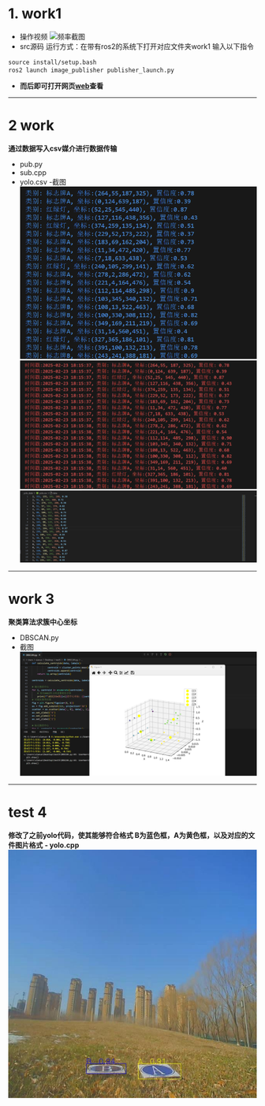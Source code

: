 # 1. work1
- 操作视频
![频率截图](/https://github.com/xianuo1/homework/blob/main/%E9%A2%91%E7%8E%87%E6%88%AA%E5%9B%BE.png)
- src源码
运行方式：在带有ros2的系统下打开对应文件夹work1
输入以下指令
```
source install/setup.bash
ros2 launch image_publisher publisher_launch.py
```
- **而后即可打开网页[web](http://localhost:8080/)查看**
---
# 2 work 
**通过数据写入csv媒介进行数据传输**
- pub.py
- sub.cpp
- yolo.csv
-截图
![1](https://github.com/xianuo1/homework/blob/main/%E6%88%AA%E5%9B%BE.png)
![2](https://github.com/xianuo1/homework/blob/main/%E6%88%AA%E5%9B%BE2.png)
![3](https://github.com/xianuo1/homework/blob/main/%E6%88%AA%E5%9B%BE3.png)
---
# work 3 
**聚类算法求簇中心坐标**
- DBSCAN.py
- 截图![1](https://github.com/xianuo1/homework/blob/main/%E6%88%AA%E5%9B%BE1.png)
---
# test 4 
**修改了之前yolo代码，使其能够符合格式 B为蓝色框，A为黄色框，以及对应的文件图片格式**
**- yolo.cpp**
![1](https://github.com/xianuo1/homework/blob/main/a00015_test.jpg)
